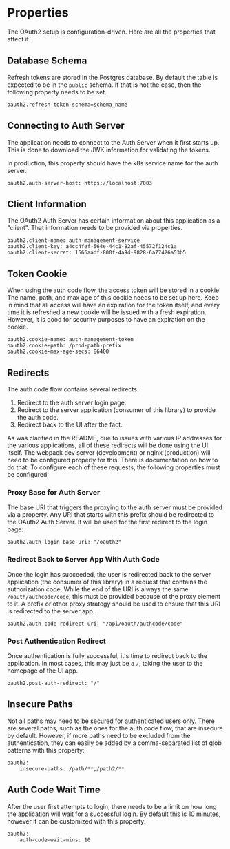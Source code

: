 # Properties

The OAuth2 setup is configuration-driven. Here are all the properties that affect it.

## Database Schema

Refresh tokens are stored in the Postgres database. By default the table is expected to be in the `public` schema. If that is not the case, then the following property needs to be set.

```
oauth2.refresh-token-schema=schema_name
```

## Connecting to Auth Server

The application needs to connect to the Auth Server when it first starts up. This is done to download the JWK information for validating the tokens.

In production, this property should have the k8s service name for the auth server.

```
oauth2.auth-server-host: https://localhost:7003
```

## Client Information

The OAuth2 Auth Server has certain information about this application as a "client". That information needs to be provided via properties.

```
oauth2.client-name: auth-management-service
oauth2.client-key: a4cc4fef-564e-44c1-82af-45572f124c1a
oauth2.client-secret: 1566aadf-800f-4a9d-9828-6a77426a53b5
```

## Token Cookie

When using the auth code flow, the access token will be stored in a cookie. The name, path, and max age of this cookie needs to be set up here. Keep in mind that all access will have an expiration for the token itself, and every time it is refreshed a new cookie will be issued with a fresh expiration. However, it is good for security purposes to have an expiration on the cookie.

```
oauth2.cookie-name: auth-management-token
oauth2.cookie-path: /prod-path-prefix
oauth2.cookie-max-age-secs: 86400
```

## Redirects

The auth code flow contains several redirects.

1. Redirect to the auth server login page.
1. Redirect to the server application (consumer of this library) to provide the auth code.
1. Redirect back to the UI after the fact.

As was clarified in the README, due to issues with various IP addresses for the various applications, all of these redirects will be done using the UI itself. The webpack dev server (development) or nginx (production) will need to be configured properly for this. There is documentation on how to do that. To configure each of these requests, the following properties must be configured:

### Proxy Base for Auth Server

The base URI that triggers the proxying to the auth server must be provided via a property. Any URI that starts with this prefix should be redirected to the OAuth2 Auth Server. It will be used for the first redirect to the login page:

```
oauth2.auth-login-base-uri: "/oauth2"
```

### Redirect Back to Server App With Auth Code

Once the login has succeeded, the user is redirected back to the server application (the consumer of this library) in a request that contains the authorization code. While the end of the URI is always the same `/oauth/authcode/code`, this must be provided because of the proxy element to it. A prefix or other proxy strategy should be used to ensure that this URI is redirected to the server app.

```
oauth2.auth-code-redirect-uri: "/api/oauth/authcode/code"
```

### Post Authentication Redirect

Once authentication is fully successful, it's time to redirect back to the application. In most cases, this may just be a `/`, taking the user to the homepage of the UI app.

```
oauth2.post-auth-redirect: "/"
```

## Insecure Paths

Not all paths may need to be secured for authenticated users only. There are several paths, such as the ones for the auth code flow, that are insecure by default. However, if more paths need to be excluded from the authentication, they can easily be added by a comma-separated list of glob patterns with this property:

```
oauth2:
    insecure-paths: /path/**,/path2/**
```

## Auth Code Wait Time

After the user first attempts to login, there needs to be a limit on how long the application will wait for a successful login. By default this is 10 minutes, however it can be customized with this property:

```
oauth2:
    auth-code-wait-mins: 10
``` 
